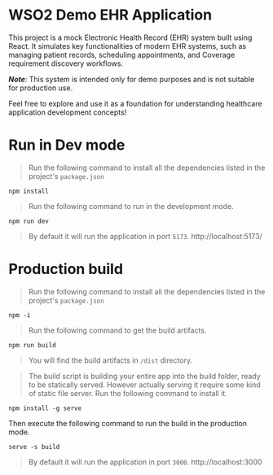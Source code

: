 # WSO2 Demo EHR Application

This project is a mock Electronic Health Record (EHR) system built using React. It simulates key functionalities of modern EHR systems, such as managing patient records, scheduling appointments, and Coverage requirement discovery workflows.

**_Note_**: This system is intended only for demo purposes and is not suitable for production use.

Feel free to explore and use it as a foundation for understanding healthcare application development concepts!

# Run in Dev mode

> Run the following command to install all the dependencies listed in the project's `package.json`

```
npm install
```

> Run the following command to run in the development mode.

```
npm run dev
```

> By default it will run the application in port `5173`. http://localhost:5173/

# Production build

> Run the following command to install all the dependencies listed in the project's `package.json`

```
npm -i
```

> Run the following command to get the build artifacts.

```
npm run build
```

> You will find the build artifacts in `/dist` directory.

> The build script is building your entire app into the build folder, ready to be statically served. However actually serving it require some kind of static file server. Run the following command to install it.

```
npm install -g serve
```

Then execute the following command to run the build in the production mode.

```
serve -s build
```

> By default it will run the application in port `3000`. http://localhost:3000
